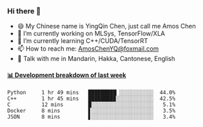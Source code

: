 ### Hi there 👋
- 😄 My Chinese name is YingQin Chen, just call me Amos Chen
- 🔭 I’m currently working on MLSys, TensorFlow/XLA
- 🌱 I’m currently learning C++/CUDA/TensorRT
- 📫 How to reach me: AmosChenYQ@foxmail.com
- 💬 Talk with me in Mandarin, Hakka, Cantonese, English

<!-- waka-box start -->
#### <a href="https://gist.github.com/becb911736b10de673d72f2a472b1e52" target="_blank">📊 Development breakdown of last week</a>
```text
Python     1 hr 49 mins   █████████▏░░░░░░░░░░░  44.0%
C++        1 hr 45 mins   ████████▉░░░░░░░░░░░░  42.5%
C          12 mins        █░░░░░░░░░░░░░░░░░░░░   5.1%
Docker     8 mins         ▋░░░░░░░░░░░░░░░░░░░░   3.5%
JSON       8 mins         ▋░░░░░░░░░░░░░░░░░░░░   3.4%
```
<!-- waka-box end -->


<!--
**AmosChenYQ/AmosChenYQ** is a ✨ _special_ ✨ repository because its `README.md` (this file) appears on your GitHub profile.

Here are some ideas to get you started:

- 🔭 I’m currently working on 
- 🌱 I’m currently learning ...
- 👯 I’m looking to collaborate on ...
- 🤔 I’m looking for help with ...
- 📫 How to reach me: AmosChenYQ@foxmail.com
- 😄 Pronouns: ...
- ⚡ Fun fact: ...
-->

